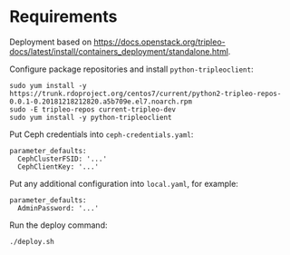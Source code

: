 # Requirements

Deployment based on <https://docs.openstack.org/tripleo-docs/latest/install/containers_deployment/standalone.html>.

Configure package repositories and install `python-tripleoclient`:

```
sudo yum install -y https://trunk.rdoproject.org/centos7/current/python2-tripleo-repos-0.0.1-0.20181218212820.a5b709e.el7.noarch.rpm
sudo -E tripleo-repos current-tripleo-dev
sudo yum install -y python-tripleoclient
```

Put Ceph credentials into `ceph-credentials.yaml`:

```
parameter_defaults:
  CephClusterFSID: '...'
  CephClientKey: '...'
```

Put any additional configuration into `local.yaml`, for example:

```
parameter_defaults:
  AdminPassword: '...'
```

Run the deploy command:

```
./deploy.sh
```
